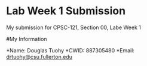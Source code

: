 # Lab Week 1 Submission

My submission for CPSC-121, Section 00, Labe Week 1

#My Information

*Name: Douglas Tuohy
*CWID: 887305480 
*Email: drtuohy@csu.fullerton.edu

